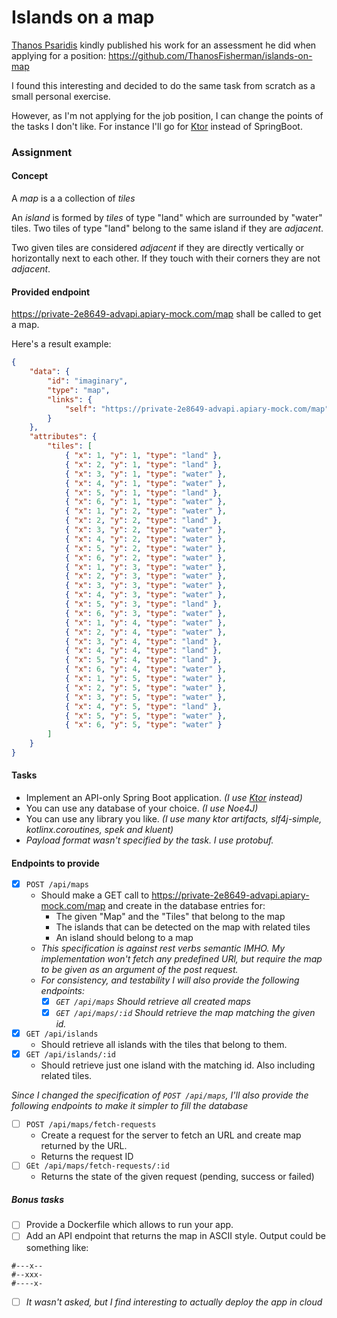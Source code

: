 # Islands on a map
[Thanos Psaridis](https://github.com/ThanosFisherman) kindly published his work for an assessment he did when applying for a position: https://github.com/ThanosFisherman/islands-on-map

I found this interesting and decided to do the same task from scratch as a small personal exercise.

However, as I'm not applying for the job position, I can change the points of the tasks I don't like. For instance I'll go for [Ktor](https://github.com/ktorio/ktor) instead of SpringBoot.

### Assignment
#### Concept
A *map* is a a collection of *tiles*

An *island* is formed by *tiles* of type "land" which are surrounded by "water" tiles. Two tiles of type "land" belong to the same island if they are *adjacent*.

Two given tiles are considered *adjacent* if they are directly vertically or horizontally next to each other. If they touch with their corners they are not *adjacent*.

#### Provided endpoint
https://private-2e8649-advapi.apiary-mock.com/map shall be called to get a map.

Here's a result example:
```json
{
    "data": {
        "id": "imaginary",
        "type": "map",
        "links": {
            "self": "https://private-2e8649-advapi.apiary-mock.com/map"
        }
    },
    "attributes": {
        "tiles": [
            { "x": 1, "y": 1, "type": "land" },
            { "x": 2, "y": 1, "type": "land" },
            { "x": 3, "y": 1, "type": "water" },
            { "x": 4, "y": 1, "type": "water" },
            { "x": 5, "y": 1, "type": "land" },
            { "x": 6, "y": 1, "type": "water" },
            { "x": 1, "y": 2, "type": "water" },
            { "x": 2, "y": 2, "type": "land" },
            { "x": 3, "y": 2, "type": "water" },
            { "x": 4, "y": 2, "type": "water" },
            { "x": 5, "y": 2, "type": "water" },
            { "x": 6, "y": 2, "type": "water" },
            { "x": 1, "y": 3, "type": "water" },
            { "x": 2, "y": 3, "type": "water" },
            { "x": 3, "y": 3, "type": "water" },
            { "x": 4, "y": 3, "type": "water" },
            { "x": 5, "y": 3, "type": "land" },
            { "x": 6, "y": 3, "type": "water" },
            { "x": 1, "y": 4, "type": "water" },
            { "x": 2, "y": 4, "type": "water" },
            { "x": 3, "y": 4, "type": "land" },
            { "x": 4, "y": 4, "type": "land" },
            { "x": 5, "y": 4, "type": "land" },
            { "x": 6, "y": 4, "type": "water" },
            { "x": 1, "y": 5, "type": "water" },
            { "x": 2, "y": 5, "type": "water" },
            { "x": 3, "y": 5, "type": "water" },
            { "x": 4, "y": 5, "type": "land" },
            { "x": 5, "y": 5, "type": "water" },
            { "x": 6, "y": 5, "type": "water" }
        ]
    }
}
```

#### Tasks
* Implement an API-only Spring Boot application. *(I use [Ktor](https://github.com/ktorio/ktor) instead)*
* You can use any database of your choice. *(I use Noe4J)*
* You can use any library you like. *(I use many ktor artifacts, slf4j-simple, kotlinx.coroutines, spek and kluent)*
* *Payload format wasn't specified by the task. I use protobuf.*
  
#### Endpoints to provide

* [x] `POST /api/maps`
  * Should make a GET call to https://private-2e8649-advapi.apiary-mock.com/map
    and create in the database entries for: 
    * The given "Map" and the "Tiles" that belong to the map 
    * The islands that can be detected on the map with related tiles 
    * An island should belong to a map
  * *This specification is against rest verbs semantic IMHO. My implementation won't fetch any predefined URl, but require the map to be given as an argument of the post request.*
  * *For consistency, and testability I will also provide the following endpoints:*
    * [x] *`GET /api/maps` Should retrieve all created maps*
    * [x] *`GET /api/maps/:id` Should retrieve the map matching the given id.*
* [x] `GET /api/islands`
  * Should retrieve all islands with the tiles that belong to them.
* [x] `GET /api/islands/:id`
  * Should retrieve just one island with the matching id. Also including related tiles.


*Since I changed the specification of `POST /api/maps`, I'll also provide the following endpoints to make it simpler to fill the database*
  * [ ] `POST /api/maps/fetch-requests`
    * Create a request for the server to fetch an URL and create map returned by the URL.
    * Returns the request ID
  * [ ] `GEt /api/maps/fetch-requests/:id`
    * Returns the state of the given request (pending, success or failed)
  
##### Bonus tasks
  * [ ] Provide a Dockerfile which allows to run your app.
  * [ ] Add an API endpoint that returns the map in ASCII style. Output could be something like:
  ```
  #---x-- 
  #--xxx- 
  #----x-
  ```
  * [ ] *It wasn't asked, but I find interesting to actually deploy the app in cloud*